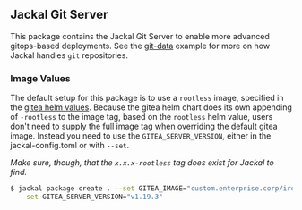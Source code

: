 ## Jackal Git Server

This package contains the Jackal Git Server to enable more advanced gitops-based deployments. See the [git-data](../../examples/git-data/) example for more on how Jackal handles `git` repositories.

### Image Values

The default setup for this package is to use a `rootless` image, specified in the [gitea helm values](gitea-values.yaml). Because the gitea helm chart does its own appending of `-rootless` to the image tag, based on the `rootless` helm value, users don't need to supply the full image tag when overriding the default gitea image. Instead you need to use the `GITEA_SERVER_VERSION`, either in the jackal-config.toml or with `--set`.

_Make sure, though, that the `x.x.x-rootless` tag does exist for Jackal to find._

```bash
$ jackal package create . --set GITEA_IMAGE="custom.enterprise.corp/ironbank/opensource/gitea" \
  --set GITEA_SERVER_VERSION="v1.19.3"
```
